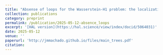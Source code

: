 ```yaml
---
title: "Absense of loops for the Wasserstein-H1 problem: the localization/blow-up argument"
collection: publications
category: preprint
permalink: /publication/2025-05-12-absence_loops
excerpt: '[HAL version](https://hal.science/view/index/docid/5064031)'
date: 2025-05-12
venue: ''
paperurl: 'http://jmmachado.github.io/files/main_trees.pdf'
citation:
---
```

